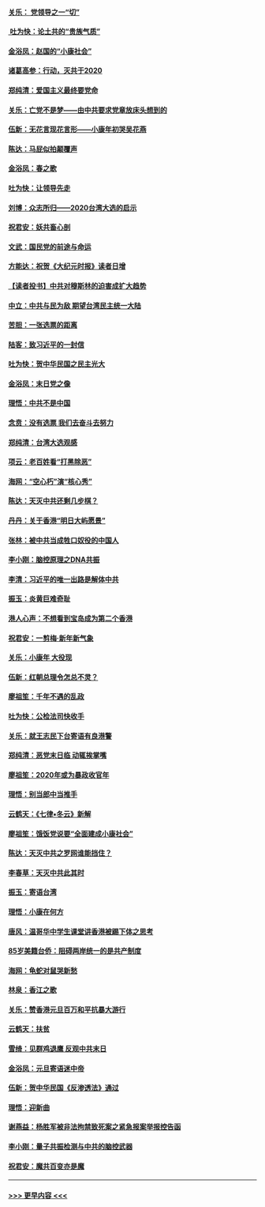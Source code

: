 #### [关乐： 党领导之一“切”](../pages/nsc993/n11804505.md?t=01191911) 
#### [ 吐为快：论土共的“贵族气质”](../pages/nsc993/n11804490.md?t=01191911) 
#### [金浴凤：赵国的“小康社会”](../pages/nsc993/n11804452.md?t=01191911) 
#### [诸葛高参：行动，灭共于2020](../pages/nsc993/n11804120.md?t=01191911) 
#### [郑纯清：爱国主义最终要党命](../pages/nsc993/n11802197.md?t=01191911) 
#### [关乐：亡党不是梦——由中共要求党章放床头想到的](../pages/nsc993/n11802156.md?t=01191911) 
#### [伍新：无花言现花言形——小康年初哭吴花燕](../pages/nsc993/n11800044.md?t=01191911) 
#### [陈达：马屁似拍颠覆声](../pages/nsc993/n11800010.md?t=01191911) 
#### [金浴凤：春之歌](../pages/nsc993/n11797687.md?t=01191911) 
#### [吐为快：让领导先走](../pages/nsc993/n11797512.md?t=01191911) 
#### [刘博：众志所归——2020台湾大选的启示](../pages/nsc993/n11796878.md?t=01191911) 
#### [祝君安：妖共畜心剖](../pages/nsc993/n11794273.md?t=01191911) 
#### [文武：国民党的前途与命运](../pages/nsc993/n11794198.md?t=01191911) 
#### [方能达：祝贺《大纪元时报》读者日增](../pages/nsc993/n11793807.md?t=01191911) 
#### [【读者投书】中共对穆斯林的迫害成扩大趋势](../pages/nsc993/n11791371.md?t=01191911) 
#### [中立：中共与民为敌 期望台湾民主统一大陆](../pages/nsc993/n11790392.md?t=01191911) 
#### [苦胆：一张选票的距离](../pages/nsc993/n11788914.md?t=01191911) 
#### [陆客：致习近平的一封信](../pages/nsc993/n11788867.md?t=01191911) 
#### [吐为快：贺中华民国之民主光大](../pages/nsc993/n11788618.md?t=01191911) 
#### [金浴凤：末日党之像](../pages/nsc993/n11787475.md?t=01191911) 
#### [理悟：中共不是中国](../pages/nsc993/n11787463.md?t=01191911) 
#### [念贲：没有选票  我们去奋斗去努力](../pages/nsc993/n11787398.md?t=01191911) 
#### [郑纯清：台湾大选观感](../pages/nsc993/n11786210.md?t=01191911) 
#### [项云：老百姓看“打黑除恶”](../pages/nsc993/n11785398.md?t=01191911) 
#### [海网：“空心朽”演“核心秀”](../pages/nsc993/n11783874.md?t=01191911) 
#### [陈达：天灭中共还剩几步棋？](../pages/nsc993/n11783719.md?t=01191911) 
#### [丹丹：关于香港“明日大屿愿景”](../pages/nsc993/n11783273.md?t=01191911) 
#### [张林：被中共当成牲口奴役的中国人](../pages/nsc993/n11782397.md?t=01191911) 
#### [李小刚：脑控原理之DNA共振](../pages/nsc993/n11780962.md?t=01191911) 
#### [李清：习近平的唯一出路是解体中共](../pages/nsc993/n11780866.md?t=01191911) 
#### [振玉：炎黄巨难奇耻](../pages/nsc993/n11779632.md?t=01191911) 
#### [港人心声：不想看到宝岛成为第二个香港](../pages/nsc993/n11778817.md?t=01191911) 
#### [祝君安：一剪梅‧新年新气象](../pages/nsc993/n11776340.md?t=01191911) 
#### [关乐：小康年 大役现](../pages/nsc993/n11774213.md?t=01191911) 
#### [伍新：红朝总理令怎总不灵？](../pages/nsc993/n11770813.md?t=01191911) 
#### [廖祖笙：千年不遇的乱政](../pages/nsc993/n11770373.md?t=01191911) 
#### [吐为快：公检法司快收手](../pages/nsc993/n11770359.md?t=01191911) 
#### [关乐：就王志民下台寄语有良港警](../pages/nsc993/n11769903.md?t=01191911) 
#### [郑纯清：恶党末日临 动辄挨掌嘴](../pages/nsc993/n11769356.md?t=01191911) 
#### [廖祖笙：2020年或为暴政收官年](../pages/nsc993/n11768216.md?t=01191911) 
#### [理悟：别当郎中当推手](../pages/nsc993/n11768243.md?t=01191911) 
#### [云鹤天：《七律▪冬云》新解](../pages/nsc993/n11768204.md?t=01191911) 
#### [廖祖笙：饿饭党说要“全面建成小康社会”](../pages/nsc993/n11767482.md?t=01191911) 
#### [陈达：天灭中共之罗网谁能挡住？](../pages/nsc993/n11767465.md?t=01191911) 
#### [李春草：天灭中共此其时](../pages/nsc993/n11767452.md?t=01191911) 
#### [振玉：寄语台湾](../pages/nsc993/n11767432.md?t=01191911) 
#### [理悟：小康在何方](../pages/nsc993/n11767394.md?t=01191911) 
#### [唐风：温哥华中学生课堂讲香港被踢下体之思考](../pages/nsc993/n11766848.md?t=01191911) 
#### [85岁美籍台侨：阻碍两岸统一的是共产制度](../pages/nsc993/n11765043.md?t=01191911) 
#### [海网：龟蛇对鼠哭新愁](../pages/nsc993/n11764895.md?t=01191911) 
#### [林泉：香江之歌](../pages/nsc993/n11764415.md?t=01191911) 
#### [关乐：赞香港元旦百万和平抗暴大游行](../pages/nsc993/n11764382.md?t=01191911) 
#### [云鹤天：扶贫](../pages/nsc993/n11764245.md?t=01191911) 
#### [雪绮：见群鸡退鹰  反观中共末日](../pages/nsc993/n11762112.md?t=01191911) 
#### [金浴凤：元旦寄语迷中帝](../pages/nsc993/n11761788.md?t=01191911) 
#### [伍新：贺中华民国《反渗透法》通过](../pages/nsc993/n11761994.md?t=01191911) 
#### [理悟：迎新曲](../pages/nsc993/n11761152.md?t=01191911) 
#### [谢燕益：杨胜军被非法拘禁致死案之紧急报案举报控告函](../pages/nsc993/n11756134.md?t=01191911) 
#### [李小刚：量子共振检测与中共的脑控武器](../pages/nsc993/n11754518.md?t=01191911) 
#### [祝君安：魔共百变亦是魔](../pages/nsc993/n11754469.md?t=01191911) 

----
#### [ >>> 更早内容 <<< ](../indexes/nsc993-earlier.md)
